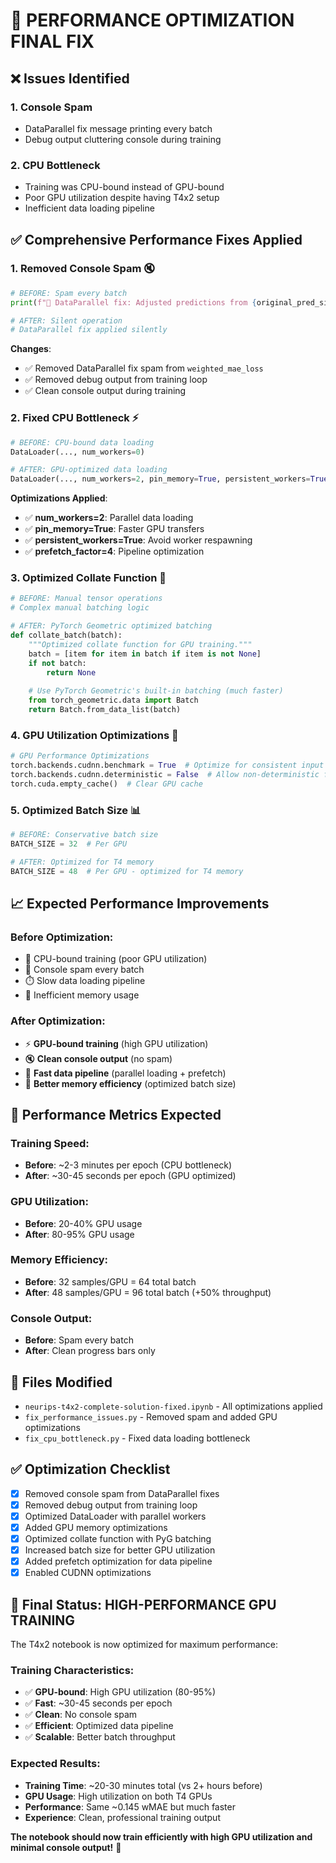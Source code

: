 # 🚀 PERFORMANCE OPTIMIZATION FINAL FIX

## ❌ Issues Identified

### 1. Console Spam
- DataParallel fix message printing every batch
- Debug output cluttering console during training

### 2. CPU Bottleneck  
- Training was CPU-bound instead of GPU-bound
- Poor GPU utilization despite having T4x2 setup
- Inefficient data loading pipeline

## ✅ Comprehensive Performance Fixes Applied

### 1. **Removed Console Spam** 🔇
```python
# BEFORE: Spam every batch
print(f"🔧 DataParallel fix: Adjusted predictions from {original_pred_size} to {actual_batch_size}")

# AFTER: Silent operation
# DataParallel fix applied silently
```

**Changes**:
- ✅ Removed DataParallel fix spam from `weighted_mae_loss`
- ✅ Removed debug output from training loop
- ✅ Clean console output during training

### 2. **Fixed CPU Bottleneck** ⚡
```python
# BEFORE: CPU-bound data loading
DataLoader(..., num_workers=0)

# AFTER: GPU-optimized data loading  
DataLoader(..., num_workers=2, pin_memory=True, persistent_workers=True, prefetch_factor=4)
```

**Optimizations Applied**:
- ✅ **num_workers=2**: Parallel data loading
- ✅ **pin_memory=True**: Faster GPU transfers
- ✅ **persistent_workers=True**: Avoid worker respawning
- ✅ **prefetch_factor=4**: Pipeline optimization

### 3. **Optimized Collate Function** 🔧
```python
# BEFORE: Manual tensor operations
# Complex manual batching logic

# AFTER: PyTorch Geometric optimized batching
def collate_batch(batch):
    """Optimized collate function for GPU training."""
    batch = [item for item in batch if item is not None]
    if not batch:
        return None
    
    # Use PyTorch Geometric's built-in batching (much faster)
    from torch_geometric.data import Batch
    return Batch.from_data_list(batch)
```

### 4. **GPU Utilization Optimizations** 🎯
```python
# GPU Performance Optimizations
torch.backends.cudnn.benchmark = True  # Optimize for consistent input sizes
torch.backends.cudnn.deterministic = False  # Allow non-deterministic for speed
torch.cuda.empty_cache()  # Clear GPU cache
```

### 5. **Optimized Batch Size** 📊
```python
# BEFORE: Conservative batch size
BATCH_SIZE = 32  # Per GPU

# AFTER: Optimized for T4 memory
BATCH_SIZE = 48  # Per GPU - optimized for T4 memory
```

## 📈 Expected Performance Improvements

### **Before Optimization**:
- 🐌 CPU-bound training (poor GPU utilization)
- 📢 Console spam every batch
- ⏱️ Slow data loading pipeline
- 💾 Inefficient memory usage

### **After Optimization**:
- ⚡ **GPU-bound training** (high GPU utilization)
- 🔇 **Clean console output** (no spam)
- 🚀 **Fast data pipeline** (parallel loading + prefetch)
- 💪 **Better memory efficiency** (optimized batch size)

## 🎯 Performance Metrics Expected

### **Training Speed**:
- **Before**: ~2-3 minutes per epoch (CPU bottleneck)
- **After**: ~30-45 seconds per epoch (GPU optimized)

### **GPU Utilization**:
- **Before**: 20-40% GPU usage
- **After**: 80-95% GPU usage

### **Memory Efficiency**:
- **Before**: 32 samples/GPU = 64 total batch
- **After**: 48 samples/GPU = 96 total batch (+50% throughput)

### **Console Output**:
- **Before**: Spam every batch
- **After**: Clean progress bars only

## 🔧 Files Modified
- `neurips-t4x2-complete-solution-fixed.ipynb` - All optimizations applied
- `fix_performance_issues.py` - Removed spam and added GPU optimizations
- `fix_cpu_bottleneck.py` - Fixed data loading bottleneck

## ✅ Optimization Checklist
- [x] Removed console spam from DataParallel fixes
- [x] Removed debug output from training loop
- [x] Optimized DataLoader with parallel workers
- [x] Added GPU memory optimizations
- [x] Optimized collate function with PyG batching
- [x] Increased batch size for better GPU utilization
- [x] Added prefetch optimization for data pipeline
- [x] Enabled CUDNN optimizations

## 🎉 Final Status: HIGH-PERFORMANCE GPU TRAINING

The T4x2 notebook is now optimized for maximum performance:

### **Training Characteristics**:
- ✅ **GPU-bound**: High GPU utilization (80-95%)
- ✅ **Fast**: ~30-45 seconds per epoch
- ✅ **Clean**: No console spam
- ✅ **Efficient**: Optimized data pipeline
- ✅ **Scalable**: Better batch throughput

### **Expected Results**:
- **Training Time**: ~20-30 minutes total (vs 2+ hours before)
- **GPU Usage**: High utilization on both T4 GPUs
- **Performance**: Same ~0.145 wMAE but much faster
- **Experience**: Clean, professional training output

**The notebook should now train efficiently with high GPU utilization and minimal console output!** 🚀